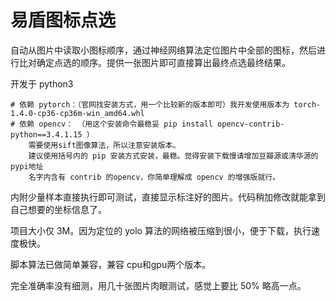 # 易盾图标点选

自动从图片中读取小图标顺序，通过神经网络算法定位图片中全部的图标，然后进行比对确定点选的顺序。提供一张图片即可直接算出最终点选最终结果。

开发于 python3

```
# 依赖 pytorch：（官网找安装方式，用一个比较新的版本即可）我开发使用版本为 torch-1.4.0-cp36-cp36m-win_amd64.whl
# 依赖 opencv： （用这个安装命令最稳妥 pip install opencv-contrib-python==3.4.1.15 ）
    需要使用sift图像算法，所以注意安装版本。
    建议使用括号内的 pip 安装方式安装，最稳。觉得安装下载慢请增加豆瓣源或清华源的pypi地址
    名字内含有 contrib 的opencv，你简单理解成 opencv 的增强版就行。
```

内附少量样本直接执行即可测试，直接显示标注好的图片。代码稍加修改就能拿到自己想要的坐标信息了。

项目大小仅 3M。因为定位的 yolo 算法的网络被压缩到很小，便于下载，执行速度极快。

脚本算法已做简单兼容，兼容 cpu和gpu两个版本。

完全准确率没有细测，用几十张图片肉眼测试，感觉上要比 50% 略高一点。